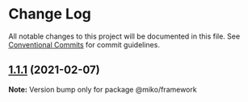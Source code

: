 # Change Log

All notable changes to this project will be documented in this file.
See [Conventional Commits](https://conventionalcommits.org) for commit guidelines.

## [1.1.1](https://github.com/SocketSomeone/Miko/compare/@miko/framework@1.1.0...@miko/framework@1.1.1) (2021-02-07)

**Note:** Version bump only for package @miko/framework
